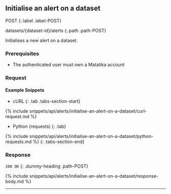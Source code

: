 ## Initialise an alert on a dataset

POST
{:.label .label-POST}

datasets/{dataset-id}/alerts
{:.path .path-POST}

Initialises a new alert on a dataset.

### Prerequisites
- The authenticated user must own a Matatika account

### Request

#### Example Snippets
- cURL
{: .tab .tabs-section-start}

{% include snippets/api/alerts/initialise-an-alert-on-a-dataset/curl-request.md %}

- Python (requests)
{: .tab}

{% include snippets/api/alerts/initialise-an-alert-on-a-dataset/python-requests.md %}
{: .tabs-section-end}

### Response
`200 OK`
{: .dummy-heading .path-POST}

{% include snippets/api/alerts/initialise-an-alert-on-a-dataset/response-body.md %}

---
